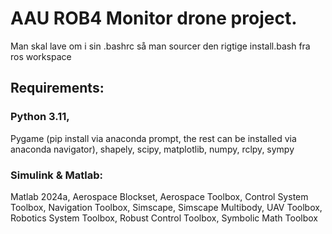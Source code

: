 # AAU ROB4 Monitor drone project.
Man skal lave om i sin .bashrc så man sourcer den rigtige install.bash fra ros workspace

## Requirements:
### Python 3.11,
Pygame (pip install via anaconda prompt, the rest can be installed via anaconda navigator),
shapely,
scipy,
matplotlib,
numpy,
rclpy,
sympy

### Simulink & Matlab:
Matlab 2024a,
Aerospace Blockset,
Aerospace Toolbox,
Control System Toolbox,
Navigation Toolbox,
Simscape,
Simscape Multibody,
UAV Toolbox,
Robotics System Toolbox,
Robust Control Toolbox,
Symbolic Math Toolbox
